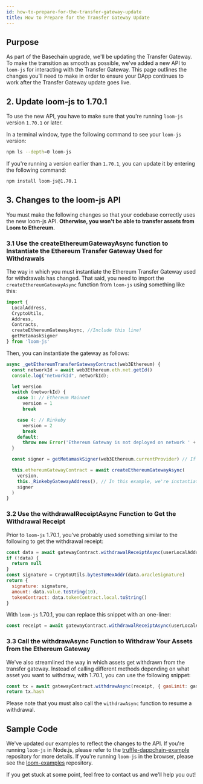 ```yaml
---
id: how-to-prepare-for-the-transfer-gateway-update
title: How to Prepare for the Transfer Gateway Update
---
```


## Purpose

As part of the Basechain upgrade, we'll be updating the Transfer Gateway. To make the transition as smooth as possible, we've added a new API to `loom-js` for interacting with the Transfer Gateway. This page outlines the changes you'll need to make in order to ensure your DApp continues to work after the Transfer Gateway update goes live.

## 2. Update loom-js to 1.70.1

To use the new API, you have to make sure that you're running `loom-js` version `1.70.1` or later.

In a terminal window, type the following command to see your `loom-js` version:

```bash
npm ls --depth=0 loom-js
```

If you're running a version earlier than `1.70.1`, you can update it by entering the following command:

```bash
npm install loom-js@1.70.1
```

## 3. Changes to the loom-js API

You must make the following changes so that your codebase correctly uses the new loom-js API. **Otherwise, you won't be able to transfer assets from Loom to Ethereum.**

### 3.1 Use the createEthereumGatewayAsync function to Instantiate the Ethereum Transfer Gateway Used for Withdrawals

The way in which you must instantiate the Ethereum Transfer Gateway used for withdrawals has changed. That said, you need to import the `createEthereumGatewayAsync` function from `loom-js` using something like this:

```js
import {
  LocalAddress,
  CryptoUtils,
  Address,
  Contracts,
  createEthereumGatewayAsync, //Include this line!
  getMetamaskSigner
} from 'loom-js'
```

Then, you can instantiate the gateway as follows:

```js
async _getEthereumTransferGatewayContract(web3Ethereum) {
  const networkId = await web3Ethereum.eth.net.getId()
  console.log("networkId", networkId);

  let version
  switch (networkId) {
    case 1: // Ethereum Mainnet
      version = 1
      break

    case 4: // Rinkeby
      version = 2
      break
    default:
      throw new Error('Ethereum Gateway is not deployed on network ' + networkId)
  }

  const signer = getMetamaskSigner(web3Ethereum.currentProvider) // If you're running `loom-js` in Node.js, change this line to something like `const signer = new OfflineWeb3Signer(rinkeby.web3js, rinkeby.account)

  this.ethereumGatewayContract = await createEthereumGatewayAsync(
    version,
    this._RinkebyGatewayAddress(), // In this example, we're instantiating the Rinkeby transfer gateway
    signer
  )
}
```

### 3.2 Use the withdrawalReceiptAsync Function to Get the Withdrawal Receipt

Prior to `loom-js` 1.70.1, you've probably used something similar to the following to get the withdrawal receipt:

```js
const data = await gatewayContract.withdrawalReceiptAsync(userLocalAddr)
if (!data) {
  return null
}
const signature = CryptoUtils.bytesToHexAddr(data.oracleSignature)
return {
  signature: signature,
  amount: data.value.toString(10),
  tokenContract: data.tokenContract.local.toString()
}
```

With `loom-js` 1.70.1, you can replace this snippet with an one-liner:

```js
const receipt = await gatewayContract.withdrawalReceiptAsync(userLocalAddr)
```

### 3.3 Call the withdrawAsync Function to Withdraw Your Assets from the Ethereum Gateway

We've also streamlined the way in which assets get withdrawn from the transfer gateway. Instead of calling different methods depending on what asset you want to withdraw, with 1.70.1, you can use the following snippet:

```js
const tx = await gatewayContract.withdrawAsync(receipt, { gasLimit: gas })
return tx.hash
```

Please note that you must also call the `withdrawAsync` function to resume a withdrawal.

## Sample Code

We've updated our examples to reflect the changes to the API. If you're running `loom-js` in Node.js, please refer to the [truffle-dappchain-example](https://github.com/loomnetwork/truffle-dappchain-example/) repository for more details. If you're running `loom-js` in the browser, please see the [loom-examples](https://github.com/loomnetwork/loom-examples) repository.

If you get stuck at some point, feel free to contact us and we'll help you out!
